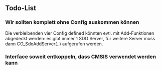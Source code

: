 
## Todo-List

### Wir sollten komplett ohne Config auskommen können

Die verbleibenden vier Config defined könnten evtl. mit Add-Funktionen
abgedeckt werden: es gibt immer 1 SDO Server, für weitere Server muss dann
CO_SdoAddServer(..) aufgerufen werden.

### Interface soweit entkoppeln, dass CMSIS verwendet werden kann
